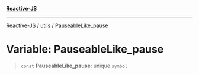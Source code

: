 [**Reactive-JS**](../../README.md)

***

[Reactive-JS](../../README.md) / [utils](../README.md) / PauseableLike\_pause

# Variable: PauseableLike\_pause

> `const` **PauseableLike\_pause**: unique `symbol`
